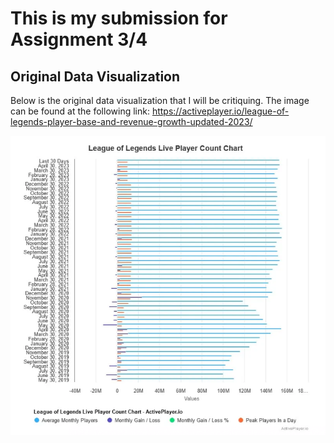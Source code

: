 # This is my submission for Assignment 3/4

## Original Data Visualization

Below is the original data visualization that I will be critiquing. The image can be found at the following link: 
https://activeplayer.io/league-of-legends-player-base-and-revenue-growth-updated-2023/

![Bad League of Legends Visualization](LoL_Visualization_Bad.png)

